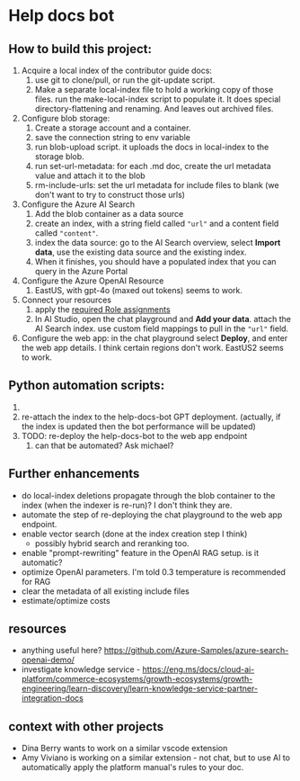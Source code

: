 # Help docs bot

## How to build this project:

1. Acquire a local index of the contributor guide docs:
    1. use git to clone/pull, or run the git-update script.
    1. Make a separate local-index file to hold a working copy of those files. run the make-local-index script to populate it. It does special directory-flattening and renaming. And leaves out archived files.
1. Configure blob storage: 
    1. Create a storage account and a container.
    1. save the connection string to env variable
    1. run blob-upload script. it uploads the docs in local-index to the storage blob.
    1. run set-url-metadata: for each .md doc, create the url metadata value and attach it to the blob
    1. rm-include-urls: set the url metadata for include files to blank (we don't want to try to construct those urls)
1. Configure the Azure AI Search
    1. Add the blob container as a data source
    1. create an index, with a string field called `"url"` and a content field called `"content"`.
    1. index the data source: go to the AI Search overview, select **Import data**, use the existing data source and the existing index.
    1. When it finishes, you should have a populated index that you can query in the Azure Portal
1. Configure the Azure OpenAI Resource
    1. EastUS, with gpt-4o (maxed out tokens) seems to work.
1. Connect your resources
    1. apply the [required Role assignments](https://learn.microsoft.com/en-us/azure/ai-services/openai/how-to/use-your-data-securely#role-assignments)
    2. In AI Studio, open the chat playground and **Add your data**. attach the AI Search index. use custom field mappings to pull in the `"url"` field.
1. Configure the web app: in the chat playground select **Deploy**, and enter the web app details. I think certain regions don't work. EastUS2 seems to work.


## Python automation scripts:
1. 
1. re-attach the index to the help-docs-bot GPT deployment. (actually, if the index is updated then the bot performance will be updated)
1. TODO: re-deploy the help-docs-bot to the web app endpoint
    1. can that be automated? Ask michael?

## Further enhancements

- do local-index deletions propagate through the blob container to the index (when the indexer is re-run)? I don't think they are.
- automate the step of re-deploying the chat playground to the web app endpoint.
- enable vector search (done at the index creation step I think)
    - possibly hybrid search and reranking too.
- enable "prompt-rewriting" feature in the OpenAI RAG setup. is it automatic?
- optimize OpenAI parameters. I'm told 0.3 temperature is recommended for RAG
- clear the metadata of all existing include files
- estimate/optimize costs

## resources

- anything useful here? https://github.com/Azure-Samples/azure-search-openai-demo/
- investigate knowledge service - https://eng.ms/docs/cloud-ai-platform/commerce-ecosystems/growth-ecosystems/growth-engineering/learn-discovery/learn-knowledge-service-partner-integration-docs 

## context with other projects

- Dina Berry wants to work on a similar vscode extension
- Amy Viviano is working on a similar extension - not chat, but to use AI to automatically apply the platform manual's rules to your doc.
